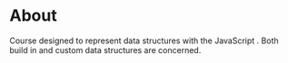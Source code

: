 # About
Course designed to represent data structures with the JavaScript  . Both build in and custom data structures are concerned.

